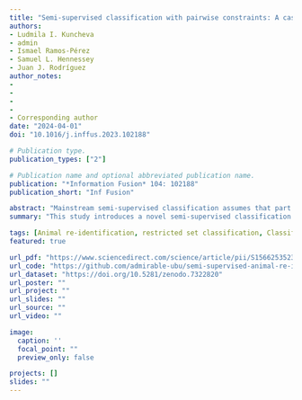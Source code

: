 ```yaml
---
title: "Semi-supervised classification with pairwise constraints: A case study on animal identification from video"
authors:
- Ludmila I. Kuncheva
- admin
- Ismael Ramos-Pérez
- Samuel L. Hennessey
- Juan J. Rodríguez
author_notes: 
-
-
-
-
- Corresponding author
date: "2024-04-01"
doi: "10.1016/j.inffus.2023.102188"

# Publication type.
publication_types: ["2"]

# Publication name and optional abbreviated publication name.
publication: "*Information Fusion* 104: 102188"
publication_short: "Inf Fusion"

abstract: "Mainstream semi-supervised classification assumes that part of the available data are labelled. Here we assume that, in addition to the labels, we have pairwise constraints on the unlabelled data. Each constraint links two instances, and is one of Must Link (ML, belong to the same class) or Cannot Link (CL, belong to different classes). We propose an approach that uses the labelled data to train a classifier and then applies the ML and CL constraints in subsequent labelling. In our approach, a set of instances are labelled at the same time. Our case study is on animal re-identification. The dataset consists of five free-camera video clips of animals (koi fish, pigeons and pigs), annotated with bounding boxes and animal identities. The proposed approach combines the representations or classifiers predictions from the bounding boxes of consecutive frames. We demonstrate that our approach outperforms standard classifiers, constrained clustering, as well as inductive and transductive semi-supervised learning, using five feature representations."
summary: "This study introduces a novel semi-supervised classification method that incorporates automatically generated pairwise constraints—Must Link (ML) and Cannot Link (CL)—from video data to improve animal re-identification accuracy. By applying these constraints frame-by-frame and combining them with standard classifiers, the proposed methods significantly outperform traditional classifiers, constrained clustering, and other semi-supervised learning approaches across five animal video datasets."

tags: [Animal re-identification, restricted set classification, Classification, Computer vision, Semi-supervised learning]
featured: true

url_pdf: "https://www.sciencedirect.com/science/article/pii/S1566253523005043/pdfft?md5=7f6c6bb13b4c98fcce8c8a05bd1e696f&pid=1-s2.0-S1566253523005043-main.pdf"
url_code: "https://github.com/admirable-ubu/semi-supervised-animal-re-identification"
url_dataset: "https://doi.org/10.5281/zenodo.7322820"
url_poster: ""
url_project: ""
url_slides: ""
url_source: ""
url_video: ""

image:
  caption: ''
  focal_point: ""
  preview_only: false

projects: []
slides: ""
---
```

